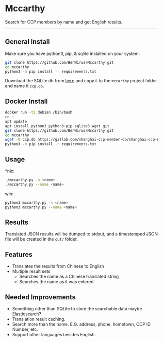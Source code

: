 # Mccarthy

Search for CCP members by name and get English results.

---

## General Install

Make sure you have python3, pip, & sqlite installed on your system.

```bash
git clone https://github.com/BenWirus/Mccarthy.git
cd mccarthy
python3 -m pip install -r requirements.txt
```

Download the SQLite db from [here](https://gitlab.com/shanghai-ccp-member-db/shanghai-ccp-member-db/-/raw/master/shanghai-ccp-member.db) and copy it to the `mccarthy` project folder and name it `ccp.db`.

## Docker Install

```bash
docker run -ti debian /bin/bash
cd ~
apt update
apt install python3 python3-pip sqlite3 wget git
git clone https://github.com/BenWirus/Mccarthy.git
cd mccarthy
wget -O ccp.db https://gitlab.com/shanghai-ccp-member-db/shanghai-ccp-member-db/-/raw/master/shanghai-ccp-member.db
python3 -m pip install -r requirements.txt
```

## Usage

*nix:

```bash
./mccarthy.py -n <name>
./mccarthy.py --name <name>
```

win:

```bash
python3 mccarthy.py -n <name>
python3 mccarthy.py --name <name>
```

## Results

Translated JSON results will be dumped to stdout, and a timestamped JSON file will be created in the `out/` folder.

## Features

* Translates the results from Chinese to English
* Multiple result sets
    * Searches the name as a Chinese translated string
    * Searches the name as it was entered

## Needed Improvements

* Something other than SQLite to store the searchable data maybe Elasticsearch?
* Translation result caching.
* Search more than the name. E.G. address, phone, hometown, CCP ID Number, etc.
* Support other languages besides English.
